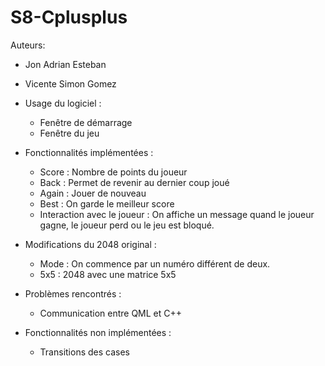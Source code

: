 # S8-Cplusplus

Auteurs:

- Jon Adrian Esteban
- Vicente Simon Gomez




- Usage du logiciel :
  - Fenêtre de démarrage 
  - Fenêtre du jeu
- Fonctionnalités implémentées :
  -	Score : Nombre de points du joueur
  -	Back : Permet de revenir au dernier coup joué
  -	Again : Jouer de nouveau
  -	Best : On garde le meilleur score
  -	Interaction avec le joueur : On affiche un message quand le joueur gagne, le joueur perd ou le jeu est bloqué.
- Modifications du 2048 original :
  -	Mode : On commence par un numéro différent de deux.
  -	5x5 : 2048 avec une matrice 5x5 
- Problèmes rencontrés :
  - Communication entre QML et C++
- Fonctionnalités non implémentées :
  - Transitions des cases 
